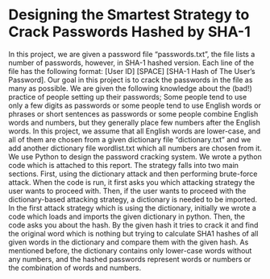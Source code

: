 # Designing the Smartest Strategy to Crack Passwords Hashed by SHA-1

In this project, we are given a password file “passwords.txt”, the file lists a number of passwords,
however, in SHA-1 hashed version. Each line of the file has the following format: [User ID] [SPACE]
[SHA-1 Hash of The User’s Password]. Our goal in this project is to crack the passwords in the file as many as possible. We are given
the following knowledge about the (bad!) practice of people setting up their passwords; Some people tend to use only a few digits as passwords or some people tend to use English words or phrases or short sentences as passwords or some people combine English words and numbers, but they generally place few numbers after the English words.
In this project, we assume that all English words are lower-case, and all of them are chosen from a given dictionary file “dictionary.txt” and we add another dictionary file wordlist.txt which all numbers are chosen from it. We use Python to design the password cracking system.
We wrote a python code which is attached to this report. The strategy falls into two main sections. First, using the dictionary attack and then performing brute-force attack.
When the code is run, it first asks you which attacking strategy the user wants to proceed with. Then, if the user wants to proceed with the dictionary-based attacking strategy, a dictionary is needed to be imported. In the first attack strategy which is using the dictionary, initially we wrote a code which loads and imports the given dictionary in python. Then, the code asks you about the hash. By the given hash it tries to crack it and find the original word which is nothing but trying to calculate SHA1 hashes of all given words in the dictionary and compare them with the given hash.
As mentioned before, the dictionary contains only lower-case words without any numbers, and the hashed passwords represent words or numbers or the combination of words and numbers.
